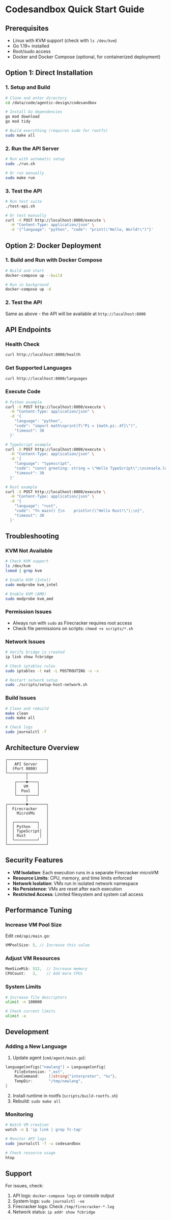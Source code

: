 # Codesandbox Quick Start Guide

## Prerequisites

- Linux with KVM support (check with `ls /dev/kvm`)
- Go 1.19+ installed
- Root/sudo access
- Docker and Docker Compose (optional, for containerized deployment)

## Option 1: Direct Installation

### 1. Setup and Build

```bash
# Clone and enter directory
cd /data/code/agentic-design/codesandbox

# Install Go dependencies
go mod download
go mod tidy

# Build everything (requires sudo for rootfs)
sudo make all
```

### 2. Run the API Server

```bash
# Run with automatic setup
sudo ./run.sh

# Or run manually
sudo make run
```

### 3. Test the API

```bash
# Run test suite
./test-api.sh

# Or test manually
curl -X POST http://localhost:8000/execute \
  -H "Content-Type: application/json" \
  -d '{"language": "python", "code": "print(\"Hello, World!\")"}'
```

## Option 2: Docker Deployment

### 1. Build and Run with Docker Compose

```bash
# Build and start
docker-compose up --build

# Run in background
docker-compose up -d
```

### 2. Test the API

Same as above - the API will be available at `http://localhost:8000`

## API Endpoints

### Health Check
```bash
curl http://localhost:8000/health
```

### Get Supported Languages
```bash
curl http://localhost:8000/languages
```

### Execute Code
```bash
# Python example
curl -X POST http://localhost:8000/execute \
  -H "Content-Type: application/json" \
  -d '{
    "language": "python",
    "code": "import math\nprint(f\"Pi = {math.pi:.4f}\")",
    "timeout": 30
  }'

# TypeScript example
curl -X POST http://localhost:8000/execute \
  -H "Content-Type: application/json" \
  -d '{
    "language": "typescript",
    "code": "const greeting: string = \"Hello TypeScript\";\nconsole.log(greeting);",
    "timeout": 30
  }'

# Rust example
curl -X POST http://localhost:8000/execute \
  -H "Content-Type: application/json" \
  -d '{
    "language": "rust",
    "code": "fn main() {\n    println!(\"Hello Rust!\");\n}",
    "timeout": 30
  }'
```

## Troubleshooting

### KVM Not Available
```bash
# Check KVM support
ls /dev/kvm
lsmod | grep kvm

# Enable KVM (Intel)
sudo modprobe kvm_intel

# Enable KVM (AMD)
sudo modprobe kvm_amd
```

### Permission Issues
- Always run with `sudo` as Firecracker requires root access
- Check file permissions on scripts: `chmod +x scripts/*.sh`

### Network Issues
```bash
# Verify bridge is created
ip link show fcbridge

# Check iptables rules
sudo iptables -t nat -L POSTROUTING -n -v

# Restart network setup
sudo ./scripts/setup-host-network.sh
```

### Build Issues
```bash
# Clean and rebuild
make clean
sudo make all

# Check logs
sudo journalctl -f
```

## Architecture Overview

```
┌─────────────────┐
│   API Server    │
│  (Port 8000)    │
└────────┬────────┘
         │
    ┌────▼────┐
    │   VM    │
    │  Pool   │
    └────┬────┘
         │
┌────────▼────────┐
│  Firecracker    │
│    MicroVMs     │
│                 │
│  ┌──────────┐   │
│  │ Python   │   │
│  │ TypeScript│  │
│  │ Rust      │  │
│  └──────────┘   │
└─────────────────┘
```

## Security Features

- **VM Isolation**: Each execution runs in a separate Firecracker microVM
- **Resource Limits**: CPU, memory, and time limits enforced
- **Network Isolation**: VMs run in isolated network namespace
- **No Persistence**: VMs are reset after each execution
- **Restricted Access**: Limited filesystem and system call access

## Performance Tuning

### Increase VM Pool Size
Edit `cmd/api/main.go`:
```go
VMPoolSize: 5, // Increase this value
```

### Adjust VM Resources
```go
MemSizeMib: 512,  // Increase memory
CPUCount:   2,    // Add more CPUs
```

### System Limits
```bash
# Increase file descriptors
ulimit -n 100000

# Check current limits
ulimit -a
```

## Development

### Adding a New Language

1. Update agent (`cmd/agent/main.go`):
```go
languageConfigs["newlang"] = LanguageConfig{
    FileExtension: ".ext",
    RunCommand:    []string{"interpreter", "%s"},
    TempDir:       "/tmp/newlang",
}
```

2. Install runtime in rootfs (`scripts/build-rootfs.sh`)
3. Rebuild: `sudo make all`

### Monitoring

```bash
# Watch VM creation
watch -n 1 'ip link | grep fc-tap'

# Monitor API logs
sudo journalctl -f -u codesandbox

# Check resource usage
htop
```

## Support

For issues, check:
1. API logs: `docker-compose logs` or console output
2. System logs: `sudo journalctl -xe`
3. Firecracker logs: Check `/tmp/firecracker-*.log`
4. Network status: `ip addr show fcbridge`